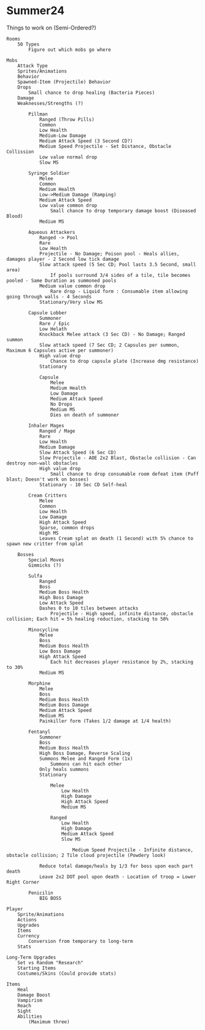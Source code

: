 # Summer24

Things to work on (Semi-Ordered?)

    Rooms
        50 Types
            Figure out which mobs go where

    Mobs
        Attack Type
        Sprites/Animations
        Behavior
        Spawned-Item (Projectile) Behavior
        Drops
            Small chance to drop healing (Bacteria Pieces)
        Damage
        Weaknesses/Strengths (?)

            Pillman
                Ranged (Throw Pills)
                Common
                Low Health
                Medium-Low Damage
                Medium Attack Speed (3 Second CD?)
                Medium Speed Projectile - Set Distance, Obstacle Collission
                Low value normal drop
                Slow MS
                
            Syringe Soldier
                Melee
                Common
                Medium Health
                Low->Medium Damage (Ramping)
                Medium Attack Speed
                Low value common drop
                    Small chance to drop temporary damage boost (Diseased Blood)
                Medium MS

            Aqueous Attackers
                Ranged -> Pool
                Rare
                Low Health
                Projectile - No Damage; Poison pool - Heals allies, damages player - 2 Second low tick damage
                Slow attack speed (5 Sec CD; Pool lasts 3.5 Second, small area)
                    If pools surround 3/4 sides of a tile, tile becomes pooled - Same Duration as summoned pools
                Medium value common drop
                    Rare drop - Liquid form : Consumable item allowing going through walls - 4 Seconds
                Stationary/Very slow MS

            Capsule Lobber
                Summoner
                Rare / Epic
                Low Helath
                Knockback Melee attack (3 Sec CD) - No Damage; Ranged summon
                Slow attack speed (7 Sec CD; 2 Capsules per summon, Maximum 6 Capsules active per summoner)
                High value drop
                    Chance to drop capsule plate (Increase dmg resistance)
                Stationary

                Capsule
                    Melee
                    Medium Health
                    Low Damage
                    Medium Attack Speed
                    No Drops
                    Medium MS
                    Dies on death of summoner

            Inhaler Mages
                Ranged / Mage
                Rare
                Low Health
                Medium Damage
                Slow Attack Speed (6 Sec CD)
                Slow Projectile - AOE 2x2 Blast, Obstacle collision - Can destroy non-wall obstacles
                High value drop
                    Small chance to drop consumable room defeat item (Puff blast; Doesn't work on bosses)
                Stationary - 10 Sec CD Self-heal

            Cream Critters
                Melee
                Common
                Low Health
                Low Damage
                High Attack Speed
                Sparse, common drops
                High MS
                Leaves Cream splat on death (1 Second) with 5% chance to spawn new critter from splat

        Bosses
            Special Moves
            Gimmicks (?)

            Sulfa
                Ranged
                Boss
                Medium Boss Health
                High Boss Damage
                Low Attack Speed
                Dashes 0 to 10 tiles between attacks
                    Projectile - High speed, infinite distance, obstacle collision; Each hit = 5% healing reduction, stacking to 50%

            Minocycline
                Melee
                Boss
                Medium Boss Health
                Low Boss Damage
                High Attack Speed
                    Each hit decreases player resistance by 2%, stacking to 30%
                Medium MS

            Morphine
                Melee
                Boss
                Medium Boss Health
                Medium Boss Damage
                Medium Attack Speed
                Medium MS
                Painkiller form (Takes 1/2 damage at 1/4 health)

            Fentanyl
                Summoner
                Boss
                Medium Boss Health
                High Boss Damage, Reverse Scaling
                Summons Melee and Ranged Form (1x)
                    Summons can hit each other
                Only heals summons
                Stationary

                    Melee
                        Low Health
                        High Damage
                        High Attack Speed
                        Medium MS

                    Ranged
                        Low Health
                        High Damage
                        Medium Attack Speed
                        Slow MS

                            Medium Speed Projectile - Infinite distance, obstacle collision; 2 Tile cloud projectile (Powdery look)

                Reduce total damage/heals by 1/3 for boss upon each part death
                Leave 2x2 DOT pool upon death - Location of troop = Lower Right Corner

            Penicilin
                BIG BOSS
    
    Player 
        Sprite/Animations
        Actions
        Upgrades
        Items
        Currency
            Conversion from temporary to long-term
        Stats

    Long-Term Upgrades
        Set vs Random "Research"
        Starting Items
        Costumes/Skins (Could provide stats)
    
    Items
        Heal
        Damage Boost
        Vampirism
        Reach
        Sight
        Abilities
            (Maximum three)